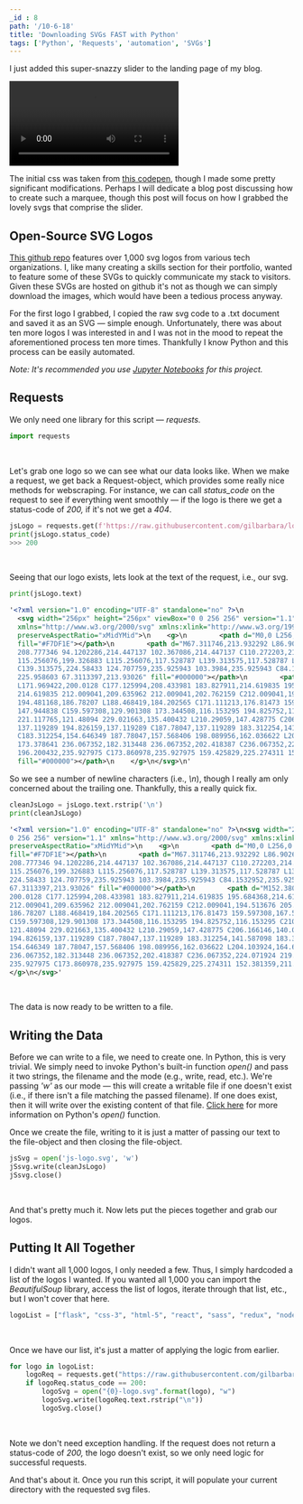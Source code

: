```yaml
---
_id : 8
path: '/10-6-18'
title: 'Downloading SVGs FAST with Python'
tags: ['Python', 'Requests', 'automation', 'SVGs']
---
```


I just added this super-snazzy slider to the landing page of my blog.

<video style="max-width: 100%;" autoplay  loop>
   <source src="https://i.imgur.com/9AJeBsq.mp4" type="video/mp4">
</video>

The initial css was taken from [this codepen](https://codepen.io/nickcil/pen/BygPMY), though I made some pretty significant modifications. Perhaps I will dedicate a blog post discussing how to create such a marquee, though this post will focus on how I grabbed the lovely svgs that comprise the slider.


## Open-Source SVG Logos
[This github repo](https://github.com/gilbarbara/logos) features over 1,000 svg logos from various tech organizations. I, like many creating a skills section for their portfolio, wanted to feature some of these SVGs to quickly communicate my stack to visitors. Given these SVGs are hosted on github it's not as though we can simply download the images, which would have been a tedious process anyway.

For the first logo I grabbed, I copied the raw svg code to a .txt document and saved it as an SVG &mdash; simple enough. Unfortunately, there was about ten more logos I was interested in and I was not in the mood to repeat the aforementioned process ten more times. Thankfully I know Python and this process can be easily automated.

*Note: It's recommended you use [Jupyter Notebooks](http://jupyter.org/) for this project.*

## Requests
We only need one library for this script &mdash; *requests.*

```python
import requests
``` 
<br>

Let's grab one logo so we can see what our data looks like. When we make a request, we get back a Request-object, which provides some really nice methods for webscraping. For instance, we can call *status_code* on the request to see if everything went smoothly &mdash; if the logo is there we get a status-code of *200,* if it's not we get a *404*.
```python
jsLogo = requests.get(f'https://raw.githubusercontent.com/gilbarbara/logos/master/logos/javascript.svg')
print(jsLogo.status_code)
>>> 200
```
<br>

Seeing that our logo exists, lets look at the text of the request, i.e., our svg.

```python
print(jsLogo.text)
```
```xml
'<?xml version="1.0" encoding="UTF-8" standalone="no" ?>\n
  <svg width="256px" height="256px" viewBox="0 0 256 256" version="1.1" 
  xmlns="http://www.w3.org/2000/svg" xmlns:xlink="http://www.w3.org/1999/xlink" 
  preserveAspectRatio="xMidYMid">\n    <g>\n        <path d="M0,0 L256,0 L256,256 L0,256 L0,0 Z" 
  fill="#F7DF1E"></path>\n        <path d="M67.311746,213.932292 L86.902654,202.076241 C90.6821079,
  208.777346 94.1202286,214.447137 102.367086,214.447137 C110.272203,214.447137 115.256076,211.354819 
  115.256076,199.326883 L115.256076,117.528787 L139.313575,117.528787 L139.313575,199.666997 
  C139.313575,224.58433 124.707759,235.925943 103.3984,235.925943 C84.1532952,235.925943 72.9819429,
  225.958603 67.3113397,213.93026" fill="#000000"></path>\n        <path d="M152.380952,211.354413 
  L171.969422,200.0128 C177.125994,208.433981 183.827911,214.619835 195.684368,214.619835 C205.652521,
  214.619835 212.009041,209.635962 212.009041,202.762159 C212.009041,194.513676 205.479416,191.592025 
  194.481168,186.78207 L188.468419,184.202565 C171.111213,176.81473 159.597308,167.53534 159.597308,
  147.944838 C159.597308,129.901308 173.344508,116.153295 194.825752,116.153295 C210.119924,116.153295 
  221.117765,121.48094 229.021663,135.400432 L210.29059,147.428775 C206.166146,140.040127 201.699556,
  137.119289 194.826159,137.119289 C187.78047,137.119289 183.312254,141.587098 183.312254,147.428775 
  C183.312254,154.646349 187.78047,157.568406 198.089956,162.036622 L204.103924,164.614095 C224.553448,
  173.378641 236.067352,182.313448 236.067352,202.418387 C236.067352,224.071924 219.055137,235.927975 
  196.200432,235.927975 C173.860978,235.927975 159.425829,225.274311 152.381359,211.354413" 
  fill="#000000"></path>\n    </g>\n</svg>\n'
```

So we see a number of newline characters (i.e., *\n*), though I really am only concerned about the trailing one. Thankfully, this a really quick fix.

```python
cleanJsLogo = jsLogo.text.rstrip('\n')
print(cleanJsLogo)
```


```xml
'<?xml version="1.0" encoding="UTF-8" standalone="no" ?>\n<svg width="256px" height="256px" viewBox="0 
0 256 256" version="1.1" xmlns="http://www.w3.org/2000/svg" xmlns:xlink="http://www.w3.org/1999/xlink" 
preserveAspectRatio="xMidYMid">\n    <g>\n        <path d="M0,0 L256,0 L256,256 L0,256 L0,0 Z" 
fill="#F7DF1E"></path>\n        <path d="M67.311746,213.932292 L86.902654,202.076241 C90.6821079,
208.777346 94.1202286,214.447137 102.367086,214.447137 C110.272203,214.447137 115.256076,211.354819 
115.256076,199.326883 L115.256076,117.528787 L139.313575,117.528787 L139.313575,199.666997 C139.313575,
224.58433 124.707759,235.925943 103.3984,235.925943 C84.1532952,235.925943 72.9819429,225.958603 
67.3113397,213.93026" fill="#000000"></path>\n        <path d="M152.380952,211.354413 L171.969422,
200.0128 C177.125994,208.433981 183.827911,214.619835 195.684368,214.619835 C205.652521,214.619835 
212.009041,209.635962 212.009041,202.762159 C212.009041,194.513676 205.479416,191.592025 194.481168,
186.78207 L188.468419,184.202565 C171.111213,176.81473 159.597308,167.53534 159.597308,147.944838 
C159.597308,129.901308 173.344508,116.153295 194.825752,116.153295 C210.119924,116.153295 221.117765,
121.48094 229.021663,135.400432 L210.29059,147.428775 C206.166146,140.040127 201.699556,137.119289 
194.826159,137.119289 C187.78047,137.119289 183.312254,141.587098 183.312254,147.428775 C183.312254,
154.646349 187.78047,157.568406 198.089956,162.036622 L204.103924,164.614095 C224.553448,173.378641 
236.067352,182.313448 236.067352,202.418387 C236.067352,224.071924 219.055137,235.927975 196.200432,
235.927975 C173.860978,235.927975 159.425829,225.274311 152.381359,211.354413" fill="#000000"></path>\n 
</g>\n</svg>'
```
<br>

The data is now ready to be written to a file.


## Writing the Data
Before we can write to a file, we need to create one. In Python, this is very trivial. We simply need to invoke Python's built-in function *open()*  and pass it two strings, the filename and the mode (e.g., write, read, etc.). We're passing *'w'* as our mode &mdash; this will create a writable file if one doesn't exist (i.e., if there isn't a file matching the passed filename). If one does exist, then it will write over the existing content of that file. [Click here](https://docs.python.org/3/library/functions.html#open) for more information on Python's *open()* function.

Once we create the file, writing to it is just a matter of passing our text to the file-object and then closing the file-object.

```python
jsSvg = open('js-logo.svg', 'w')
jSsvg.write(cleanJsLogo)
jSsvg.close()
```
<br>

And that's pretty much it. Now lets put the pieces together and grab our logos.

## Putting It All Together
I didn't want all 1,000 logos, I only needed a few. Thus, I simply hardcoded a list of the logos I wanted. If you wanted all 1,000 you can import the *BeautifulSoup* library, access the list of logos, iterate through that list, etc., but I won't cover that here.

```python
logoList = ["flask", "css-3", "html-5", "react", "sass", "redux", "nodejs", "heroku", "postman", "webpack", "python"]
```

<br>

Once we have our list, it's just a matter of applying the logic from earlier.

```python
for logo in logoList:
    logoReq = requests.get("https://raw.githubusercontent.com/gilbarbara/logos/master/logos/{0}.svg".format(logo))
    if logoReq.status_code == 200:
        logoSvg = open("{0}-logo.svg".format(logo), "w")
        logoSvg.write(logoReq.text.rstrip("\n"))
        logoSvg.close()
```

<br>

Note we don't need exception handling. If the request does not return a status-code  of *200,* the logo doesn't exist, so we only need logic for successful requests.

And that's about it. Once you run this script, it will populate your current directory with the requested svg files.